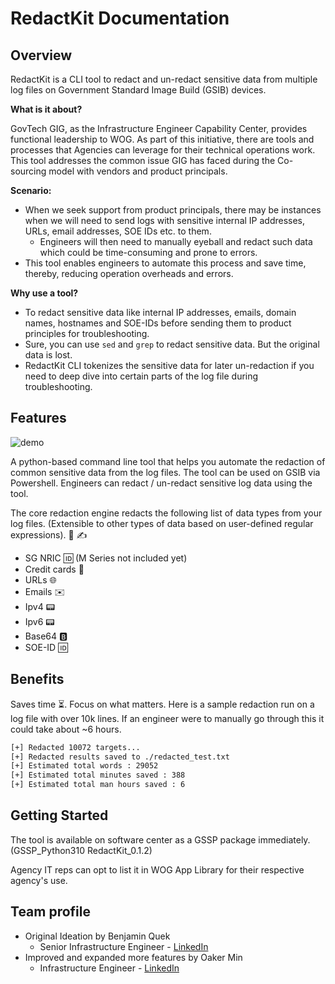 # RedactKit Documentation

## Overview

RedactKit is a CLI tool to redact and un-redact sensitive data from multiple log files on Government Standard Image Build (GSIB) devices.

**What is it about?**

GovTech GIG, as the Infrastructure Engineer Capability Center, provides functional leadership to WOG. As part of this initiative, there are tools and processes that Agencies can leverage for their technical operations work. This tool addresses the common issue GIG has faced during the Co-sourcing model with vendors and product principals.

**Scenario:**

- When we seek support from product principals, there may be instances when we will need to send logs with sensitive internal IP addresses, URLs, email addresses, SOE IDs etc. to them.
  - Engineers will then need to manually eyeball and redact such data which could be time-consuming and prone to errors.
- This tool enables engineers to automate this process and save time, thereby, reducing operation overheads and errors.

**Why use a tool?**

- To redact sensitive data like internal IP addresses, emails, domain names, hostnames and SOE-IDs before sending them to product principles for troubleshooting.
- Sure, you can use `sed` and `grep` to redact sensitive data. But the original data is lost.
- RedactKit CLI tokenizes the sensitive data for later un-redaction if you need to deep dive into certain parts of the log file during troubleshooting.

## Features

![demo](./assets/gtredactkitdemo.gif)

A python-based command line tool that helps you automate the redaction of common sensitive data from the log files. The tool can be used on GSIB via Powershell. Engineers can redact / un-redact sensitive log data using the tool.

The core redaction engine redacts the following list of data types from your log files. (Extensible to other types of data based on user-defined regular expressions). 📄 ✍️

- SG NRIC 🆔 (M Series not included yet)
- Credit cards 🏧
- URLs 🌐
- Emails ✉️
- Ipv4 📟
- Ipv6 📟
- Base64 🅱️
- SOE-ID 🆔

## Benefits

Saves time ⏳. Focus on what matters.
Here is a sample redaction run on a log file with over 10k lines. If an engineer were to manually go through this it could take about ~6 hours.

```bash
[+] Redacted 10072 targets...
[+] Redacted results saved to ./redacted_test.txt
[+] Estimated total words : 29052
[+] Estimated total minutes saved : 388
[+] Estimated total man hours saved : 6
```

## Getting Started

The tool is available on software center as a GSSP package immediately. (GSSP_Python310 RedactKit_0.1.2)

Agency IT reps can opt to list it in WOG App Library for their respective agency's use.

## Team profile

- Original Ideation by Benjamin Quek
  - Senior Infrastructure Engineer - [LinkedIn](<https://linkedin.com/in/ben-quek-75254a19>)
- Improved and expanded more features by Oaker Min
  - Infrastructure Engineer - [LinkedIn](<https://linkedin.com/in/oakermin>)
